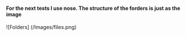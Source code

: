 
#### For the next tests I use nose. The structure of the forders is just as the image

![Folders] (/Images/files.png)
